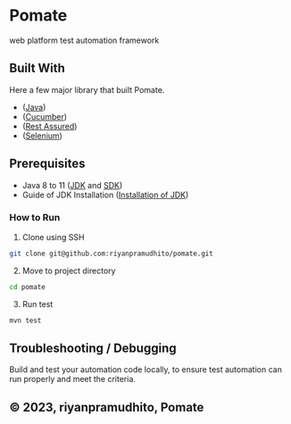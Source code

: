 
# Pomate

web platform test automation framework

## Built With
Here a few major library that built Pomate.
* ([Java](https://www.java.com/))
* ([Cucumber](https://cucumber.io/))
* ([Rest Assured](https://rest-assured.io/))
* ([Selenium](https://www.selenium.dev/))

## Prerequisites
* Java 8 to 11 ([JDK](https://www.oracle.com/java/technologies/javase/javase-jdk8-downloads.html) and [SDK](https://developer.android.com/studio?hl=id))
* Guide of JDK Installation ([Installation of JDK](https://docs.oracle.com/javase/10/install/toc.htm))

### How to Run
1. Clone using SSH
```bash
git clone git@github.com:riyanpramudhito/pomate.git
```

2. Move to project directory
```bash
cd pomate
```

3. Run test
```bash
mvn test
```


## Troubleshooting / Debugging

Build and test your automation code locally, to ensure test automation can run properly and meet the criteria.

## &copy; 2023, riyanpramudhito, Pomate

